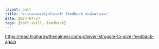 ```yaml
---
layout: post
title: "แนวคิดและแนวปฏิบัติในการให้ feedback กับเพื่อนร่วมงาน"
date: 2024-04-24
tags: [soft-skill, feedback]
---
```


https://read.highgrowthengineer.com/p/never-struggle-to-give-feedback-again